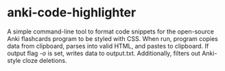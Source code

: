 # anki-code-highlighter
A simple command-line tool to format code snippets for the open-source Anki flashcards program to be styled with CSS.
When run, program copies data from clipboard, parses into valid HTML, and pastes to clipboard. If output flag _-o_ is set, writes data to output.txt.
Additionally, filters out Anki-style cloze deletions.
